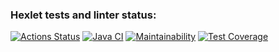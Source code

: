 ### Hexlet tests and linter status:
[![Actions Status](https://github.com/AlexTtkn/java-project-72/actions/workflows/hexlet-check.yml/badge.svg)](https://github.com/AlexTtkn/java-project-72/actions)
[![Java CI](https://github.com/AlexTtkn/java-project-72/actions/workflows/main.yml/badge.svg)](https://github.com/AlexTtkn/java-project-72/actions/workflows/main.yml)
[![Maintainability](https://api.codeclimate.com/v1/badges/3a11936577e58993f087/maintainability)](https://codeclimate.com/github/AlexTtkn/java-project-72/maintainability)
[![Test Coverage](https://api.codeclimate.com/v1/badges/3a11936577e58993f087/test_coverage)](https://codeclimate.com/github/AlexTtkn/java-project-72/test_coverage)